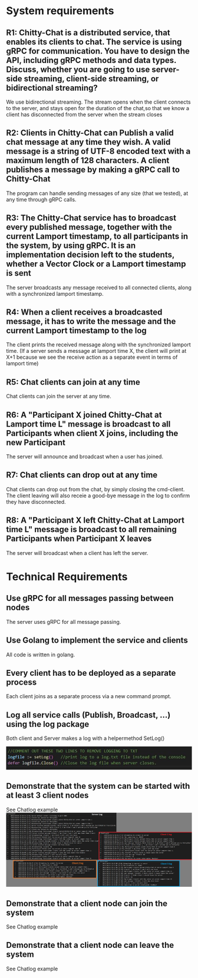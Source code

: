 # System requirements

## R1: Chitty-Chat is a distributed service, that enables its clients to chat. The service is using gRPC for communication. You have to design the API, including gRPC methods and data types.  Discuss, whether you are going to use server-side streaming, client-side streaming, or bidirectional streaming?

We use bidirectional streaming. The stream opens when the client connects to the server, and stays open for the duration of the chat,so that we know a client has disconnected from the server when the stream closes

## R2: Clients in Chitty-Chat can Publish a valid chat message at any time they wish.  A valid message is a string of UTF-8 encoded text with a maximum length of 128 characters. A client publishes a message by making a gRPC call to Chitty-Chat

The program can handle sending messages of any size (that we tested), at any time through gRPC calls.

## R3: The Chitty-Chat service has to broadcast every published message, together with the current Lamport timestamp, to all participants in the system, by using gRPC. It is an implementation decision left to the students, whether a Vector Clock or a Lamport timestamp is sent

The server broadcasts any message received to all connected clients, along with a synchronized lamport timestamp. 

## R4: When a client receives a broadcasted message, it has to write the message and the current Lamport timestamp to the log

The client prints the received message along with the synchronized lamport time. (If a server sends a message at lamport time X, the client will print at X+1 because we see the receive action as a separate event in terms of lamport time)

## R5: Chat clients can join at any time

Chat clients can join the server at any time.

## R6: A "Participant X  joined Chitty-Chat at Lamport time L" message is broadcast to all Participants when client X joins, including the new Participant

The server will announce and broadcast when a user has joined.

## R7: Chat clients can drop out at any time

Chat clients can drop out from the chat, by simply closing the cmd-client. The client leaving will also receie a good-bye message in the log to confirm they have disconnected.

## R8: A "Participant X left Chitty-Chat at Lamport time L" message is broadcast to all remaining Participants when Participant X leaves

The server will broadcast when a client has left the server. 

# Technical Requirements

## Use gRPC for all messages passing between nodes

The server uses gRPC for all message passing.

## Use Golang to implement the service and clients

All code is written in golang.

## Every client has to be deployed as a separate process

Each client joins as a separate process via a new command prompt.

## Log all service calls (Publish, Broadcast, ...) using the log package

Both client and Server makes a log with a helpermethod SetLog()

![SetLog() method](ChittyChat/Assets/SetLog().JPG)

## Demonstrate that the system can be started with at least 3 client nodes

See Chatlog example
![3Clients](ChittyChat/Assets/Chatlogs.jpg)

## Demonstrate that a client node can join the system

See Chatlog example

## Demonstrate that a client node can leave the system

See Chatlog example